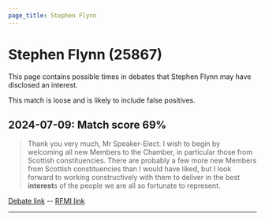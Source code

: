 ```yaml
---
page_title: Stephen Flynn
---
```


# Stephen Flynn  (25867)

This page contains possible times in debates that Stephen Flynn may have disclosed an interest.

This match is loose and is likely to include false positives. 



## 2024-07-09: Match score 69%

>Thank you very much, Mr Speaker-Elect. I wish to begin by welcoming all new Members to the Chamber, in particular those from Scottish constituencies. There are probably a few more new Members from Scottish constituencies than I would have liked, but I look forward to working constructively with them to deliver in the best **interest**s of the people we are all so fortunate to represent.

[Debate link](https://www.theyworkforyou.com/debates/?id=2024-07-09a.9.1)  --  [RFMI link](https://www.theyworkforyou.com/mp/25867/register)


---

